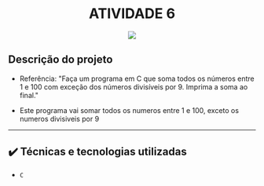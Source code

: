 <h1 align="center"> ATIVIDADE 6 </h1>

<p align="center">
<img src="http://img.shields.io/static/v1?label=STATUS&message=CONCLUIDO&color=GREEN&style=for-the-badge"/>
</p>

## Descrição do projeto 

- Referência: "Faça um programa em C que soma todos os números entre 1 e 100 com exceção dos números divisíveis por 9. 
Imprima a soma ao final."
  
- Este programa vai somar todos os numeros entre 1 e 100, exceto os numeros divisiveis por 9

----

## ✔️ Técnicas e tecnologias utilizadas

- ``C``


